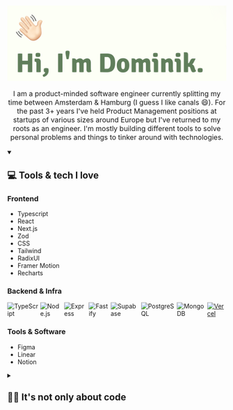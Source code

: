 <p align="center">
  <a href="https://github.com/dominikjessen"><img src="https://github.com/dominikjessen/dominikjessen/blob/main/public/CoverImage_GH.png" alt="Hi, I'm Dominik" /></a>
</p>

<p align="center" style="font-size: 16px">
  I am a product-minded software engineer currently splitting my time between Amsterdam & Hamburg (I guess I like canals 😄). For the past 3+ years I've held Product Management positions at startups of various sizes around Europe but I've returned to my roots as an engineer. I'm mostly building different tools to solve personal problems and things to tinker around with technologies.
</p>

<details open>
  <summary><h2>💻 Tools & tech I love</h2></summary>
  <h3>Frontend</h3>
  
  <ul>
    <li>Typescript</li>
    <li>React</li>
    <li>Next.js</li>
    <li>Zod</li>
    <li>CSS</li>
    <li>Tailwind</li>
    <li>RadixUI</li>
    <li>Framer Motion</li>
    <li>Recharts</li>
  </ul>

  <h3>Backend & Infra</h3>
  <div style="display: flex; gap: 4px;">
    <img src="https://img.shields.io/badge/typescript-%23007ACC.svg?style=for-the-badge&logo=typescript&logoColor=white" alt="TypeScript" />
    <img src="https://img.shields.io/badge/node.js-6DA55F?style=for-the-badge&logo=node.js&logoColor=white" alt="Node.js" />
    <img src="https://img.shields.io/badge/express.js-%23404d59.svg?style=for-the-badge&logo=express&logoColor=%2361DAFB" alt="Express" />
    <img src="https://img.shields.io/badge/fastify-%23000000.svg?style=for-the-badge&logo=fastify&logoColor=white" alt="Fastify" />
    <img src="https://img.shields.io/badge/Supabase-3ECF8E?style=for-the-badge&logo=supabase&logoColor=white" alt="Supabase" />
    <img src="https://img.shields.io/badge/postgres-%23316192.svg?style=for-the-badge&logo=postgresql&logoColor=white" alt="PostgreSQL" />
    <img src="https://img.shields.io/badge/MongoDB-%234ea94b.svg?style=for-the-badge&logo=mongodb&logoColor=white" alt="MongoDB" />
    <a href="https://vercel.com" target="_blank"><img src="https://img.shields.io/badge/vercel-%23000000.svg?style=for-the-badge&logo=vercel&logoColor=white" alt="Vercel" /></a>
  </div>
  
  <h3>Tools & Software</h3>
  <ul>
    <li>Figma</li>
    <li>Linear</li>
    <li>Notion</li>
  </ul>

</details>

<details>
  <summary><h2>🕺🏼 It's not only about code</h2></summary>
  <h3>Currently I am...</h3>
  <ul>
    <li>Watching - One Piece Live Action on Netflix</li>
    <li>Playing - Octopath Traveler 2 on Switch</li>
    <li>Listening to - Jungle by Petit Biscuit</li>
    <li>Reading - Project Hail Mary by Andy Weir</li>
    <li>Sipping - 1 cup of coffee a day</li>
  </ul>
</details>
